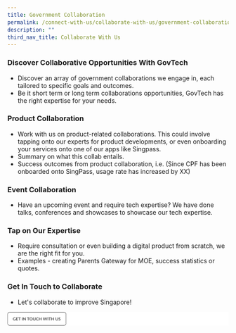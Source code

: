 ```yaml
---
title: Government Collaboration
permalink: /connect-with-us/collaborate-with-us/government-collaboration/
description: ""
third_nav_title: Collaborate With Us
---
```

### **Discover Collaborative Opportunities With GovTech**

* Discover an array of government collaborations we engage in, each tailored to specific goals and outcomes. 
* Be it short term or long term collaborations opportunities, GovTech has the right expertise for your needs.

### **Product Collaboration**
 
 * Work with us on product-related collaborations. This could involve tapping onto our experts for product developments, or even onboarding your services onto one of our apps like Singpass. 
 * Summary on what this collab entails. 
 * Success outcomes from product collaboration, i.e. (Since CPF has been onboarded onto SingPass, usage rate has increased by XX)

### **Event Collaboration**
 
 * Have an upcoming event and require tech expertise? We have done talks, conferences and showcases to showcase our tech expertise.

### **Tap on Our Expertise**
 
 * Require consultation or even building a digital product from scratch, we are the right fit for you.
 * Examples - creating Parents Gateway for MOE, success statistics or quotes.

### **Get In Touch to Collaborate**
 
 * Let's collaborate to improve Singapore!

![](/images/get%20in%20touch.png)